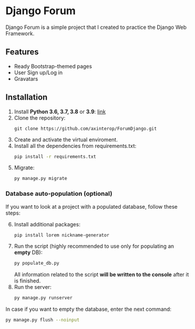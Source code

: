 # Django Forum

Django Forum is a simple project that I created to practice the Django Web Framework.

## Features
- Ready Bootstrap-themed pages
- User Sign up/Log in
- Gravatars

## Installation

1. Install **Python 3.6, 3.7, 3.8** or **3.9**: [link](https://www.python.org/downloads/)
2. Clone the repository:
   ```git
   git clone https://github.com/axinterop/ForumDjango.git
   ```
3. Create and activate the virtual enviroment.
4. Install all the dependencies from requirements.txt:
   ```bash
   pip install -r requirements.txt
   ```
5. Migrate:
   ```bash
   py manage.py migrate
   ```

### Database auto-population (optional)
If you want to look at a project with a populated database, follow these steps:

6. Install additional packages:
   ```bash
   pip install lorem nickname-generator
   ```
7. Run the script (highly recommended to use only for populating an **empty** DB):
   ```bash
   py populate_db.py
   ```
   All information related to the script **will be written to the console** after it is finished.
8. Run the server:
   ```bash
   py manage.py runserver
   ```
In case if you want to empty the database, enter the next command:
```bash
py manage.py flush --noinput
```
